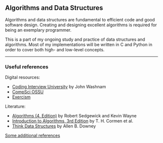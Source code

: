 ## Algorithms and Data Structures

Algorithms and data structures are fundamental to efficient code and good software design. Creating and designing excellent algorithms is required for being an exemplary programmer.

This is a part of my ongoing study and practice of data structures and algorithms.
Most of my implementations will be written in C and Python in order to cover both high- and low-level concepts.

---
### Useful references
Digital resources:
* [Coding Interview University](https://github.com/jwasham/coding-interview-university) by John Washnam
* [CompSci OSSU](https://github.com/ossu/computer-science)
* [Exercism](https://exercism.org/dashboard)

Literature:
* [Algorithms (4. Edition)](http://index-of.es/Varios-2/Algorithms%204th%20Edition.pdf) by Robert Sedgewick and Kevin Wayne
* [Introduction to Algorithms, 3rd Edition](https://edutechlearners.com/download/Introduction_to_algorithms-3rd%20Edition.pdf) by T. H. Cormen et al.
* [Think Data Structures](https://greenteapress.com/thinkdast/thinkdast.pdf) by Allen B. Downey

[Some additional references](https://github.com/yznnck/algodat_practice/tree/master/references)